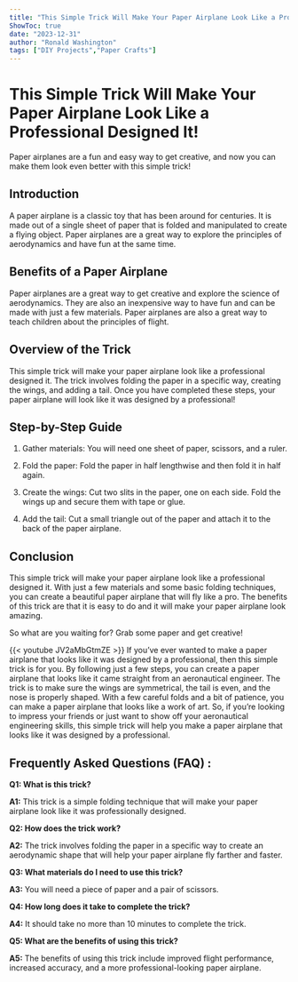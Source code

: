 ```yaml
---
title: "This Simple Trick Will Make Your Paper Airplane Look Like a Professional Designed It!"
ShowToc: true 
date: "2023-12-31"
author: "Ronald Washington" 
tags: ["DIY Projects","Paper Crafts"]
---
```

# This Simple Trick Will Make Your Paper Airplane Look Like a Professional Designed It!

Paper airplanes are a fun and easy way to get creative, and now you can make them look even better with this simple trick! 

## Introduction 

A paper airplane is a classic toy that has been around for centuries. It is made out of a single sheet of paper that is folded and manipulated to create a flying object. Paper airplanes are a great way to explore the principles of aerodynamics and have fun at the same time. 

## Benefits of a Paper Airplane

Paper airplanes are a great way to get creative and explore the science of aerodynamics. They are also an inexpensive way to have fun and can be made with just a few materials. Paper airplanes are also a great way to teach children about the principles of flight. 

## Overview of the Trick

This simple trick will make your paper airplane look like a professional designed it. The trick involves folding the paper in a specific way, creating the wings, and adding a tail. Once you have completed these steps, your paper airplane will look like it was designed by a professional! 

## Step-by-Step Guide

1. Gather materials: You will need one sheet of paper, scissors, and a ruler. 

2. Fold the paper: Fold the paper in half lengthwise and then fold it in half again. 

3. Create the wings: Cut two slits in the paper, one on each side. Fold the wings up and secure them with tape or glue. 

4. Add the tail: Cut a small triangle out of the paper and attach it to the back of the paper airplane. 

## Conclusion 

This simple trick will make your paper airplane look like a professional designed it. With just a few materials and some basic folding techniques, you can create a beautiful paper airplane that will fly like a pro. The benefits of this trick are that it is easy to do and it will make your paper airplane look amazing. 

So what are you waiting for? Grab some paper and get creative!

{{< youtube JV2aMbGtmZE >}} 
If you’ve ever wanted to make a paper airplane that looks like it was designed by a professional, then this simple trick is for you. By following just a few steps, you can create a paper airplane that looks like it came straight from an aeronautical engineer. The trick is to make sure the wings are symmetrical, the tail is even, and the nose is properly shaped. With a few careful folds and a bit of patience, you can make a paper airplane that looks like a work of art. So, if you’re looking to impress your friends or just want to show off your aeronautical engineering skills, this simple trick will help you make a paper airplane that looks like it was designed by a professional.

## Frequently Asked Questions (FAQ) :
**Q1: What is this trick?**

**A1:** This trick is a simple folding technique that will make your paper airplane look like it was professionally designed. 

**Q2: How does the trick work?**

**A2:** The trick involves folding the paper in a specific way to create an aerodynamic shape that will help your paper airplane fly farther and faster. 

**Q3: What materials do I need to use this trick?**

**A3:** You will need a piece of paper and a pair of scissors. 

**Q4: How long does it take to complete the trick?**

**A4:** It should take no more than 10 minutes to complete the trick. 

**Q5: What are the benefits of using this trick?**

**A5:** The benefits of using this trick include improved flight performance, increased accuracy, and a more professional-looking paper airplane.





